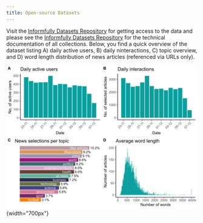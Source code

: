 ```yaml
---
title: Open-source Datasets
---
```


Visit the [Informfully Datasets
Repository](https://github.com/Informfully/Datasets) for getting access
to the data and please see the [Informfully Datasets
Repository](https://github.com/Informfully/Datasets) for the technical
documentation of all collections. Below, you find a quick overview of
the dataset listing A) daily active users, B) daily ninteractions, C)
topic overview, and D) word length distribution of news articles
(referenced via URLs only).

![Informfully app screenshots](img/database_screenshots/statistics_plot.png){width="700px"}
